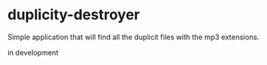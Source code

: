 duplicity-destroyer
===================

Simple application that will find all the duplicit files with the mp3 extensions.

in development
